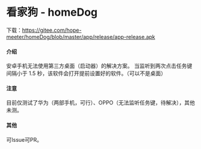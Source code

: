 # 看家狗 - homeDog
下载：https://gitee.com/hope-meeter/homeDog/blob/master/app/release/app-release.apk

#### 介绍
安卓手机无法使用第三方桌面（启动器）的解决方案。
当监听到两次点击任务键间隔小于 1.5 秒，该软件会打开提前设置好的软件。（可以不是桌面）

#### 注意
目前仅测试了华为（两部手机，可行）、OPPO（无法监听任务键，待解决），其他未测。

#### 其他
可Issue可PR。

